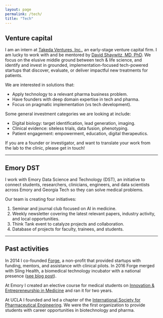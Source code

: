 ```yaml
---
layout: page
permalink: /tech/
title: "Tech"
---
```



## Venture capital

I am an intern at [Takeda Ventures, Inc.](http://takedaventures.com), an early-stage venture capital firm. I am lucky to work with and be mentored by [David Shaywitz, MD, PhD](https://www.linkedin.com/in/david-shaywitz-md-phd-232a237/). We focus on the elusive middle ground between tech & life science, and identify and invest in grounded, implementation-focused tech-powered startups that discover, evaluate, or deliver impactful new treatments for patients.

We are interested in solutions that:
+ Apply technology to a relevant pharma business problem.  
+ Have founders with deep domain expertise in tech and pharma.  
+ Focus on pragmatic implementation (vs tech development).  

Some general investment categories we are looking at include:
+ Digital biology: target identification, lead generation, imaging.  
+ Clinical evidence: siteless trials, data fusion, phenotyping.  
+ Patient engagement: empowerment, education, digital therapeutics.  

If you are a founder or investigator, and want to translate your work from the lab to the clinic, please get in touch!


---

## Emory DST

I work with Emory Data Science and Technology (DST), an initiative to connect students, researchers, clinicians, engineers, and data scientists across Emory and Georgia Tech so they can solve medical problems.

Our team is creating four initiatives:

1. Seminar and journal club focused on AI in medicine.
2. Weekly newsletter covering the latest relevant papers, industry activity, and local opportunities.
3. Think Tank event to catalyze projects and collaboration.
4. Database of projects for faculty, trainees, and students.

---

## Past activities

In 2014 I co-founded [Forge](http://forgehealth.org), a non-profit that provided startups with funding, mentors, and assistance with clinical pilots. In 2016 Forge merged with Sling Health, a biomedical technology incubator with a national presence ([see blog post](http://erikreinertsen.com/forge-merger-sling-health/)).

At Emory I created an elective course for medical students on [Innovation & Entrepreneurship in Medicine](http://erikreinertsen.com/papers/iemed.pdf) and ran it for two years.

At UCLA I founded and led a chapter of the [International Society for Pharmaceutical
Engineering](http://www.ispeucla.com/). We were the first organization to provide students with career opportunities in biotechnology and pharma.

